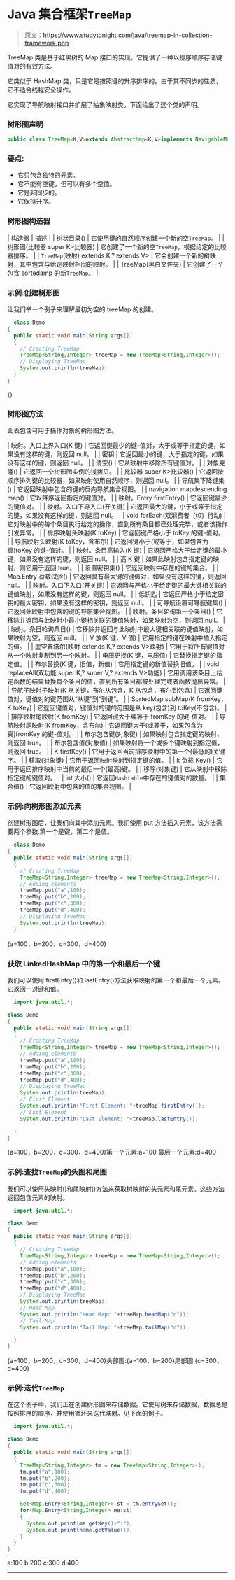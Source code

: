 # Java 集合框架`TreeMap`

> 原文：<https://www.studytonight.com/java/treemap-in-collection-framework.php>

TreeMap 类是基于红黑树的 Map 接口的实现。它提供了一种以排序顺序存储键值对的有效方法。

它类似于 HashMap 类，只是它是按照键的升序排序的。由于其不同步的性质，它不适合线程安全操作。

它实现了导航映射接口并扩展了抽象映射类。下面给出了这个类的声明。

### 树形图声明

```java
public class TreeMap<K,V>extends AbstractMap<K,V>implements NavigableMap<K,V>, Cloneable, Serializable
```

### 要点:

*   它只包含独特的元素。
*   它不能有空键，但可以有多个空值。
*   它是非同步的。
*   它保持升序。

### 树形图构造器

| 构造器 | 描述 |
| 树状目录() | 它使用键的自然顺序创建一个新的空`TreeMap`。 |
| 树形图(比较器 super K>比较器) | 它创建了一个新的空`TreeMap`，根据给定的比较器排序。 |
| `TreeMap`(映射) extends K,? extends V> | 它会创建一个新的树映射，其中包含与给定映射相同的映射。 |
| TreeMap(黑白文件夹) | 它创建了一个包含 sortedamp 的新`TreeMap`。 |

### 示例:创建树形图

让我们举一个例子来理解最初为空的 treeMap 的创建。

```java
  class Demo
{
  public static void main(String args[])
  {
    // Creating TreeMap
    TreeMap<String,Integer> treeMap = new TreeMap<String,Integer>();
    // Displaying TreeMap
    System.out.println(treeMap);
  }
} 

```

{}

### 树形图方法

此表包含可用于操作对象的树形图方法。

| 映射。入口<k>上界入口(K 键)</k> | 它返回键最少的键-值对，大于或等于指定的键，如果没有这样的键，则返回 null。 |
| 密钥 | 它返回最小的键，大于指定的键，如果没有这样的键，则返回 null。 |
| 清空() | 它从映射中移除所有键值对。 |
| 对象克隆() | 它返回一个树形图实例的浅拷贝。 |
| 比较器 super K>比较器() | 它返回按顺序排列键的比较器，如果映射使用自然顺序，则返回 null。 |
| 导航集<k>下降键集()</k> | 它返回映射中包含的键的反向导航集合视图。 |
| navigation map<k>descending map()</k> | 它以降序返回指定的键值对。 |
| 映射。Entry firstEntry() | 它返回键最少的键值对。 |
| 映射。入口<k>下界入口(开关键)</k> | 它返回最大的键，小于或等于指定的键，如果没有这样的键，则返回 null。 |
| void forEach(双消费者〔t0〕行动) | 它对映射中的每个条目执行给定的操作，直到所有条目都已处理完毕，或者该操作引发异常。 |
| 排序映射<k>头映射(K toKey)</k> | 它返回键严格小于 toKey 的键-值对。 |
| 导航映射<k>头映射(K toKey，含布尔)</k> | 它返回键小于(或等于，如果包含为真)toKey 的键-值对。 |
| 映射。条目<k>高输入(K 键)</k> | 它返回严格大于给定键的最小键，如果没有这样的键，则返回 null。 |
| 高 K 键 | 如果此映射包含指定键的映射，则它用于返回 true。 |
| 设置密钥集() | 它返回映射中存在的键的集合。 |
| Map.Entry <k>荷载试验()</k> | 它返回具有最大键的键值对，如果没有这样的键，则返回 null。 |
| 映射。入口<k>下入口(开关键)</k> | 它返回与严格小于给定键的最大键相关联的键值映射，如果没有这样的键，则返回 null。 |
| 低钥匙 | 它返回严格小于给定密钥的最大密钥，如果没有这样的密钥，则返回 null。 |
| 可导航设置<k>可导航键集()</k> | 它返回此映射中包含的键的导航集合视图。 |
| 映射。条目<k>轮询第一个条目()</k> | 它移除并返回与此映射中最小键相关联的键值映射，如果映射为空，则返回 null。 |
| 映射。条目<k>轮询条目()</k> | 它移除并返回与此映射中最大键相关联的键值映射，如果映射为空，则返回 null。 |
| V 放(K 键，V 值) | 它用指定的键在映射中插入指定的值。 |
| 虚空普塔尔(映射 extends K,? extends V>映射) | 它用于将所有键值对从一个映射复制到另一个映射。 |
| 电压更换(K 键，电压值) | 它替换指定键的指定值。 |
| 布尔替换(K 键，旧值，新值) | 它用指定键的新值替换旧值。 |
| void replaceAll(双功能 super K,? super V,? extends V>功能) | 它用调用该条目上给定函数的结果替换每个条目的值，直到所有条目都被处理完或者函数抛出异常。 |
| 导航子映射<k>子映射(K 从关键，布尔从包含，K 从包含，布尔到包含)</k> | 它返回键值对，键值对的键范围从“从键”到“到键”。 |
| SortedMap <k>subMap(K fromKey，K toKey)</k> | 它返回键值对，键值对的键的范围是从 key(包含)到 toKey(不包含)。 |
| 排序映射<k>尾映射(K fromKey)</k> | 它返回键大于或等于 fromKey 的键-值对。 |
| 导航映射<k>尾映射(K fromKey，含布尔)</k> | 它返回键大于(或等于，如果包含为真)fromKey 的键-值对。 |
| 布尔包含键(对象键) | 如果映射包含指定键的映射，则返回 true。 |
| 布尔包含值(对象值) | 如果映射将一个或多个键映射到指定值，则返回 true。 |
| K firstKey() | 它用于返回当前排序映射中的第一个(最低的)关键字。 |
| 获取(对象键) | 它用于返回映射映射到指定键的值。 |
| k 负载 Key() | 它用于返回排序映射中当前的最后一个(最高)键。 |
| 移除(对象键) | 它从映射中移除指定键的键值对。 |
| int 大小() | 它返回`Hashtable`中存在的键值对的数量。 |
| 集合值() | 它返回映射中包含的值的集合视图。 |

### 示例:向树形图添加元素

创建树形图后，让我们向其中添加元素。我们使用 put 方法插入元素，该方法需要两个参数:第一个是键，第二个是值。

```java
  class Demo
{
  public static void main(String args[])
  {
    // Creating TreeMap
    TreeMap<String,Integer> treeMap = new TreeMap<String,Integer>();
    // Adding elements
    treeMap.put("a",100);
    treeMap.put("b",200);
    treeMap.put("c",300);
    treeMap.put("d",400);
    // Displaying TreeMap
    System.out.println(treeMap);
  } 

```

{a=100，b=200，c=300，d=400}

### 获取 LinkedHashMap 中的第一个和最后一个键

我们可以使用 firstEntry()和 lastEntry()方法获取映射的第一个和最后一个元素。它返回一对键和值。

```java
  import java.util.*;

class Demo
{
  public static void main(String args[])
  {
    // Creating TreeMap
    TreeMap<String,Integer> treeMap = new TreeMap<String,Integer>();
    // Adding elements
    treeMap.put("a",100);
    treeMap.put("b",200);
    treeMap.put("c",300);
    treeMap.put("d",400);
    // Displaying TreeMap
    System.out.println(treeMap);
    // First Element
    System.out.println("First Element: "+treeMap.firstEntry());
    // Last Element
    System.out.println("Last Element: "+treeMap.lastEntry());

  }
} 

```

{a=100，b=200，c=300，d=400}第一个元素:a=100 最后一个元素:d=400

### 示例:查找`TreeMap`的头图和尾图

我们可以使用头映射()和尾映射()方法来获取树映射的头元素和尾元素。这些方法返回包含元素的映射。

```java
  import java.util.*;

class Demo
{
  public static void main(String args[])
  {
    // Creating TreeMap
    TreeMap<String,Integer> treeMap = new TreeMap<String,Integer>();
    // Adding elements
    treeMap.put("a",100);
    treeMap.put("b",200);
    treeMap.put("c",300);
    treeMap.put("d",400);
    // Displaying TreeMap
    System.out.println(treeMap);
    // Head Map
    System.out.println("Head Map: "+treeMap.headMap("c"));
    // Tail Map
    System.out.println("Tail Map: "+treeMap.tailMap("c"));

  }
} 

```

{a=100，b=200，c=300，d=400}头部图:{a=100，b=200}尾部图:{c=300，d=400}

### 示例:迭代`TreeMap`

在这个例子中，我们正在创建树形图来存储数据。它使用树来存储数据，数据总是按照排序的顺序，并使用循环来迭代映射。见下面的例子。

```java
  import java.util.*;

class Demo
{
  public static void main(String args[])
  {
    TreeMap<String,Integer> tm = new TreeMap<String,Integer>();
    tm.put("a",100);
    tm.put("b",200);
    tm.put("c",300);
    tm.put("d",400);

    Set<Map.Entry<String,Integer>> st = tm.entrySet();
    for(Map.Entry<String,Integer> me:st)
    {
      System.out.print(me.getKey()+":");
      System.out.println(me.getValue());
    }
  }
} 

```

a:100 b:200 c:300 d:400

* * *